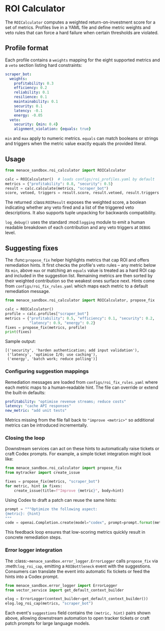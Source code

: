 # ROI Calculator

The `ROICalculator` computes a weighted return-on-investment score for a
set of metrics. Profiles live in a YAML file and define metric weights and
veto rules that can force a hard failure when certain thresholds are
violated.

## Profile format

Each profile contains a `weights` mapping for the eight supported metrics and
a `veto` section listing hard constraints:

```yaml
scraper_bot:
  weights:
    profitability: 0.3
    efficiency: 0.2
    reliability: 0.1
    resilience: 0.1
    maintainability: 0.1
    security: 0.1
    latency: -0.1
    energy: -0.05
  veto:
    security: {min: 0.4}
    alignment_violation: {equals: true}
```

`min` and `max` apply to numeric metrics. `equals` can match booleans or
strings and triggers when the metric value exactly equals the provided
literal.

## Usage

```python
from menace_sandbox.roi_calculator import ROICalculator

calc = ROICalculator()  # loads configs/roi_profiles.yaml by default
metrics = {"profitability": 0.8, "security": 0.5}
result = calc.calculate(metrics, "scraper_bot")
score, vetoed, triggers = result.score, result.vetoed, result.triggers
```
The returned :class:`ROIResult` exposes the weighted score, a boolean
indicating whether any veto fired and a list of the triggered veto descriptions.
It also supports tuple unpacking for backwards compatibility.

`log_debug()` uses the standard :mod:`logging` module to emit a human readable
breakdown of each contribution and any veto triggers at ``DEBUG`` level.

## Suggesting fixes

The :func:`propose_fix` helper highlights metrics that cap ROI and offers
remediation hints. It first checks the profile's veto rules – any metric below
its ``min``, above ``max`` or matching an ``equals`` value is treated as a hard
ROI cap and included in the suggestion list. Remaining metrics are then sorted
by their weighted contribution so the weakest ones surface next. Hints come
from ``configs/roi_fix_rules.yaml`` which maps each metric to a default
remediation message.

```python
from menace_sandbox.roi_calculator import ROICalculator, propose_fix

calc = ROICalculator()
profile = calc.profiles["scraper_bot"]
metrics = {"profitability": 0.5, "efficiency": 0.1, "security": 0.2,
           "latency": 0.9, "energy": 0.2}
fixes = propose_fix(metrics, profile)
print(fixes)
```

Sample output:

```text
[('security', 'harden authentication; add input validation'),
 ('latency', 'optimise I/O; use caching'),
 ('energy', 'batch work; reduce polling')]
```

### Configuring suggestion mappings

Remediation messages are loaded from ``configs/roi_fix_rules.yaml`` where each
metric maps to a human‑readable hint. The file can override or extend the
built‑in defaults:

```yaml
profitability: "optimise revenue streams; reduce costs"
latency: "cache API responses"
new_metric: "add unit tests"
```

Metrics missing from the file fall back to ``"improve <metric>"`` so additional
metrics can be introduced incrementally.

### Closing the loop

Downstream services can act on these hints to automatically raise tickets or
craft Codex prompts. For example, a simple ticket integration might look like:

```python
from menace_sandbox.roi_calculator import propose_fix
from mytracker import create_issue

fixes = propose_fix(metrics, "scraper_bot")
for metric, hint in fixes:
    create_issue(title=f"Improve {metric}", body=hint)
```

Using Codex to draft a patch can reuse the same hints:

```python
prompt = """Optimize the following aspect:
{metric}: {hint}
"""
code = openai.Completion.create(model="codex", prompt=prompt.format(metric=metric, hint=hint))
```

This feedback loop ensures that low-scoring metrics quickly result in concrete
remediation steps.

### Error logger integration

The :class:`~menace_sandbox.error_logger.ErrorLogger` calls
``propose_fix`` via :meth:`log_roi_cap`, emitting a ``ROIBottleneck`` event
with the suggestions. Consumers can translate the event into automatic fix
tickets or feed the hints into a Codex prompt.

```python
from menace_sandbox.error_logger import ErrorLogger
from vector_service import get_default_context_builder

elog = ErrorLogger(context_builder=get_default_context_builder())
elog.log_roi_cap(metrics, "scraper_bot")
```

Each event's ``suggestions`` field contains the ``(metric, hint)`` pairs shown
above, allowing downstream automation to open tracker tickets or craft patch
prompts for large language models.
